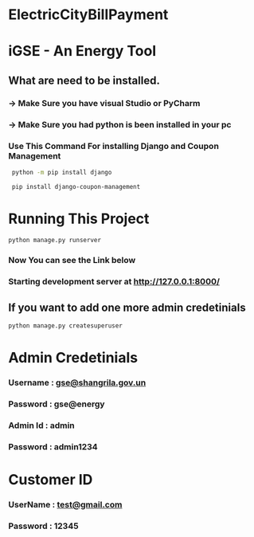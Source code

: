 # ElectricCityBillPayment

# iGSE - An Energy Tool
## What are need to be installed.

### -> Make Sure you have visual Studio or PyCharm

### -> Make Sure you had python is been installed in your pc


### Use This Command For installing Django and Coupon Management

```bash
 python -m pip install django
```
```bash
 pip install django-coupon-management
```

# Running This Project

```bash
python manage.py runserver
```

### Now You can see the Link below 
### Starting development server at http://127.0.0.1:8000/

## If you want to add one more admin credetinials 

```bash 
python manage.py createsuperuser
```

# Admin Credetinials

### Username : gse@shangrila.gov.un
### Password : gse@energy

### Admin Id : admin 
### Password : admin1234

# Customer ID

### UserName : test@gmail.com
### Password : 12345
